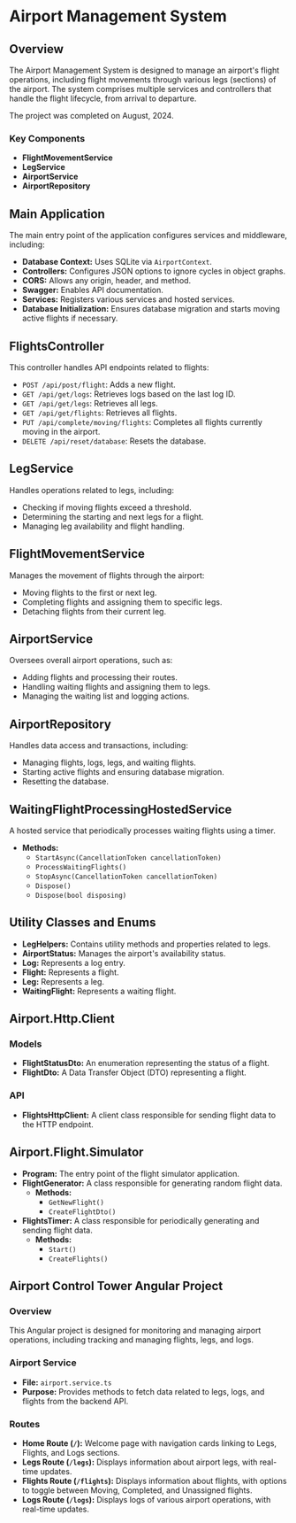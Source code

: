 # Airport Management System

## Overview

The Airport Management System is designed to manage an airport's flight operations, including flight movements through various legs (sections) of the airport. The system comprises multiple services and controllers that handle the flight lifecycle, from arrival to departure.

The project was completed on August, 2024.

### Key Components

- **FlightMovementService**
- **LegService**
- **AirportService**
- **AirportRepository**

## Main Application

The main entry point of the application configures services and middleware, including:

- **Database Context:** Uses SQLite via `AirportContext`.
- **Controllers:** Configures JSON options to ignore cycles in object graphs.
- **CORS:** Allows any origin, header, and method.
- **Swagger:** Enables API documentation.
- **Services:** Registers various services and hosted services.
- **Database Initialization:** Ensures database migration and starts moving active flights if necessary.

## FlightsController

This controller handles API endpoints related to flights:

- `POST /api/post/flight`: Adds a new flight.
- `GET /api/get/logs`: Retrieves logs based on the last log ID.
- `GET /api/get/legs`: Retrieves all legs.
- `GET /api/get/flights`: Retrieves all flights.
- `PUT /api/complete/moving/flights`: Completes all flights currently moving in the airport.
- `DELETE /api/reset/database`: Resets the database.

## LegService

Handles operations related to legs, including:

- Checking if moving flights exceed a threshold.
- Determining the starting and next legs for a flight.
- Managing leg availability and flight handling.

## FlightMovementService

Manages the movement of flights through the airport:

- Moving flights to the first or next leg.
- Completing flights and assigning them to specific legs.
- Detaching flights from their current leg.

## AirportService

Oversees overall airport operations, such as:

- Adding flights and processing their routes.
- Handling waiting flights and assigning them to legs.
- Managing the waiting list and logging actions.

## AirportRepository

Handles data access and transactions, including:

- Managing flights, logs, legs, and waiting flights.
- Starting active flights and ensuring database migration.
- Resetting the database.

## WaitingFlightProcessingHostedService

A hosted service that periodically processes waiting flights using a timer.

- **Methods:**
  - `StartAsync(CancellationToken cancellationToken)`
  - `ProcessWaitingFlights()`
  - `StopAsync(CancellationToken cancellationToken)`
  - `Dispose()`
  - `Dispose(bool disposing)`

## Utility Classes and Enums

- **LegHelpers:** Contains utility methods and properties related to legs.
- **AirportStatus:** Manages the airport's availability status.
- **Log:** Represents a log entry.
- **Flight:** Represents a flight.
- **Leg:** Represents a leg.
- **WaitingFlight:** Represents a waiting flight.

## Airport.Http.Client

### Models

- **FlightStatusDto:** An enumeration representing the status of a flight.
- **FlightDto:** A Data Transfer Object (DTO) representing a flight.

### API

- **FlightsHttpClient:** A client class responsible for sending flight data to the HTTP endpoint.

## Airport.Flight.Simulator

- **Program:** The entry point of the flight simulator application.
- **FlightGenerator:** A class responsible for generating random flight data.
  - **Methods:**
    - `GetNewFlight()`
    - `CreateFlightDto()`
- **FlightsTimer:** A class responsible for periodically generating and sending flight data.
  - **Methods:**
    - `Start()`
    - `CreateFlights()`

## Airport Control Tower Angular Project

### Overview

This Angular project is designed for monitoring and managing airport operations, including tracking and managing flights, legs, and logs.

### Airport Service

- **File:** `airport.service.ts`
- **Purpose:** Provides methods to fetch data related to legs, logs, and flights from the backend API.

### Routes

- **Home Route (`/`):** Welcome page with navigation cards linking to Legs, Flights, and Logs sections.
- **Legs Route (`/legs`):** Displays information about airport legs, with real-time updates.
- **Flights Route (`/flights`):** Displays information about flights, with options to toggle between Moving, Completed, and Unassigned flights.
- **Logs Route (`/logs`):** Displays logs of various airport operations, with real-time updates.
